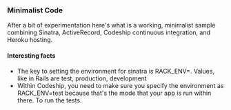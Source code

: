 ### Minimalist Code

After a bit of experimentation here's what is a working, minimalist sample combining Sinatra, ActiveRecord, Codeship continuous integration, and Heroku hosting.

#### Interesting facts

* The key to setting the environment for sinatra is RACK_ENV=. Values, like in Rails are test, production, development
* Within Codeship, you need to make sure you specify the environment as RACK_ENV=test because that's the mode that your app is run within there. To run the tests.
